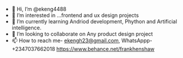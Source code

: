 - 👋 Hi, I’m @ekeng4488
- 👀 I’m interested in ...frontend and ux design projects
- 🌱 I’m currently learning Andriod development, Phython and Artificial intelligence.
- 💞️ I’m looking to collaborate on Any product design project
- 📫 How to reach me- ekengh23@gmail.com, WhatsAppp- +2347037662018
https://www.behance.net/frankhenshaw

<!---
ekeng4488/ekeng4488 is a ✨ special ✨ repository because its `README.md` (this file) appears on your GitHub profile.
You can click the Preview link to take a look at your changes.
--->
